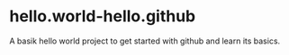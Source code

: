 # hello.world-hello.github
A basik hello world project to get started with github and learn its basics.

